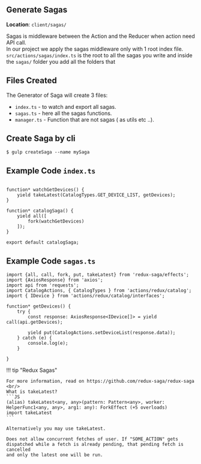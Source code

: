 

## Generate Sagas

<b>Location</b>: `client/sagas/`


Sagas is middleware between the Action and the Reducer when action need API call.<br/>
In our project we apply the sagas middleware only with 1 root index file.<br/>
`src/actions/sagas/index.ts` is the root to all the sagas you write and inside the `sagas/` folder you add all the folders that<br/>

## Files Created

The Generator of Saga will create 3 files:
<br />

* `index.ts` - to watch and export all sagas.
* `sagas.ts` - here all the sagas functions.
* `manager.ts` - Function that are not sagas ( as utils etc ..).


## Create Saga by cli

```
$ gulp createSaga --name mySaga
```

## Example Code `index.ts`

```JS

function* watchGetDevices() {
    yield takeLatest(CatalogTypes.GET_DEVICE_LIST, getDevices);
}

function* catalogSaga() {
    yield all([
        fork(watchGetDevices)
    ]);
}

export default catalogSaga;
```

## Example Code `sagas.ts`

```JS
import {all, call, fork, put, takeLatest} from 'redux-saga/effects';
import {AxiosResponse} from 'axios';
import api from 'requests';
import CatalogActions, { CatalogTypes } from 'actions/redux/catalog';
import { IDevice } from 'actions/redux/catalog/interfaces';

function* getDevices() {
    try {
        const response: AxiosResponse<IDevice[]> = yield call(api.getDevices);

        yield put(CatalogActions.setDeviceList(response.data));
    } catch (e) {
        console.log(e);
    }

}
```

!!! tip "Redux Sagas"

    For more information, read on https://github.com/redux-saga/redux-saga <br/>
    What is takeLatest?
    ```JS
    (alias) takeLatest<any, any>(pattern: Pattern<any>, worker: HelperFunc1<any, any>, arg1: any): ForkEffect (+5 overloads)
    import takeLatest
    ```
    
    Alternatively you may use takeLatest.

    Does not allow concurrent fetches of user. If "SOME_ACTION" gets
    dispatched while a fetch is already pending, that pending fetch is cancelled
    and only the latest one will be run.
